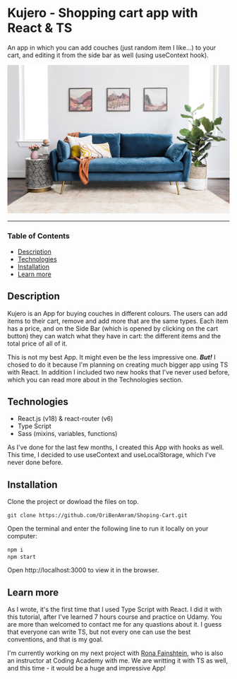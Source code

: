
# Kujero - Shopping cart app with React & TS
An app in which you can add couches (just random item I like...) to your cart, and editing it from the side bar as well (using useContext hook).

![Homepage image](src/assets/imgs/blue.jpg "Homepage image")
___

### Table of Contents
- [Description](#description)
- [Technologies](#technologies)
- [Installation](#installation)
- [Learn more](#learn-more)

## Description
Kujero is an App for buying couches in different colours. 
The users can add items to their cart, remove and add more that are the same types.
Each item has a price, and on the Side Bar (which is opened by clicking on the cart button) they can watch what they have in cart:
the different items and the total price of all of it. 

This is not my best App. It might even be the less impressive one. 
***But!*** I chosed to do it because I'm planning on creating much bigger app using TS with React.
In addition I included two new hooks that I've never used before, which you can read more about in the Technologies section.


## Technologies

- React.js (v18) & react-router (v6)
- Type Script
- Sass (mixins, variables, functions)

As I've done for the last few months, I created this App with hooks as well.
This time, I decided to use useContext and useLocalStorage, which I've never done before.


## Installation
Clone the project or dowload the files on top.
```
git clone https://github.com/OriBenAmram/Shoping-Cart.git
```
Open the terminal and enter the following line to run it locally on your computer:
```
npm i 
npm start
```

Open http://localhost:3000 to view it in the browser.

## Learn more

As I wrote, it's the first time that I used Type Script with React. 
I did it with this tutorial, after I've learned 7 hours course and practice on Udamy.
You are more than welcomed to contact me for any quastions about it.
I guess that everyone can write TS, but not every one can use the best conventions, and that is my goal. 

I'm currently working on my next project with [Rona Fainshtein](https://github.com/RonaFain/RonaFain "Rona's profile link"), who is also an instructor at Coding Academy with me. We are writting it with TS as well, and this time - it would be a huge and impressive App!
